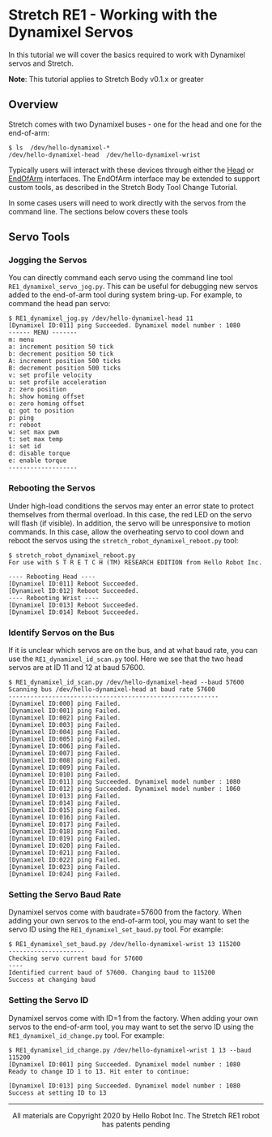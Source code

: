
# Stretch RE1 - Working with the Dynamixel Servos

In this tutorial we will cover the basics required to work with Dynamixel servos and Stretch.

**Note**: This tutorial applies to Stretch Body v0.1.x or greater

## Overview

Stretch comes with two Dynamixel buses - one for the head and one for the end-of-arm:

```console
$ ls  /dev/hello-dynamixel-*
/dev/hello-dynamixel-head  /dev/hello-dynamixel-wrist
```

Typically users will interact with these devices through either the [Head](https://github.com/hello-robot/stretch_body/blob/master/body/stretch_body/head.py) or [EndOfArm](https://github.com/hello-robot/stretch_body/blob/master/body/stretch_body/end_of_arm.py) interfaces. The EndOfArm interface may be extended to support custom tools, as described in the Stretch Body Tool Change Tutorial.

In some cases users will need to work directly with the servos from the command line. The sections below covers these tools 

## Servo Tools

### Jogging the Servos

You can directly command each servo using the command line tool `RE1_dynamixel_servo_jog.py`. This can be useful for debugging new servos added to the end-of-arm tool during system bring-up. For example, to command the head pan servo:

```console
$ RE1_dynamixel_jog.py /dev/hello-dynamixel-head 11
[Dynamixel ID:011] ping Succeeded. Dynamixel model number : 1080
------ MENU -------
m: menu
a: increment position 50 tick
b: decrement position 50 tick
A: increment position 500 ticks
B: decrement position 500 ticks
v: set profile velocity
u: set profile acceleration
z: zero position
h: show homing offset
o: zero homing offset
q: got to position
p: ping
r: reboot
w: set max pwm
t: set max temp
i: set id
d: disable torque
e: enable torque
-------------------
```

### Rebooting the Servos

Under high-load conditions the servos may enter an error state to protect themselves from thermal overload. In this case, the red LED on the servo will flash (if visible). In addition, the servo will be unresponsive to motion commands. In this case, allow the overheating servo to cool down and reboot the servos using the `stretch_robot_dynamixel_reboot.py` tool: 

```console
$ stretch_robot_dynamixel_reboot.py
For use with S T R E T C H (TM) RESEARCH EDITION from Hello Robot Inc.

---- Rebooting Head ---- 
[Dynamixel ID:011] Reboot Succeeded.
[Dynamixel ID:012] Reboot Succeeded.
---- Rebooting Wrist ---- 
[Dynamixel ID:013] Reboot Succeeded.
[Dynamixel ID:014] Reboot Succeeded.
```

### Identify Servos on the Bus

If it is unclear which servos are on the bus, and at what baud rate, you can use the `RE1_dynamixel_id_scan.py` tool. Here we see that the two head servos are at ID 11 and 12 at baud 57600.

```console
$ RE1_dynamixel_id_scan.py /dev/hello-dynamixel-head --baud 57600
Scanning bus /dev/hello-dynamixel-head at baud rate 57600
----------------------------------------------------------
[Dynamixel ID:000] ping Failed.
[Dynamixel ID:001] ping Failed.
[Dynamixel ID:002] ping Failed.
[Dynamixel ID:003] ping Failed.
[Dynamixel ID:004] ping Failed.
[Dynamixel ID:005] ping Failed.
[Dynamixel ID:006] ping Failed.
[Dynamixel ID:007] ping Failed.
[Dynamixel ID:008] ping Failed.
[Dynamixel ID:009] ping Failed.
[Dynamixel ID:010] ping Failed.
[Dynamixel ID:011] ping Succeeded. Dynamixel model number : 1080
[Dynamixel ID:012] ping Succeeded. Dynamixel model number : 1060
[Dynamixel ID:013] ping Failed.
[Dynamixel ID:014] ping Failed.
[Dynamixel ID:015] ping Failed.
[Dynamixel ID:016] ping Failed.
[Dynamixel ID:017] ping Failed.
[Dynamixel ID:018] ping Failed.
[Dynamixel ID:019] ping Failed.
[Dynamixel ID:020] ping Failed.
[Dynamixel ID:021] ping Failed.
[Dynamixel ID:022] ping Failed.
[Dynamixel ID:023] ping Failed.
[Dynamixel ID:024] ping Failed.
```

### Setting the Servo Baud Rate

Dynamixel servos come with baudrate=57600 from the factory.  When adding your own servos to the end-of-arm tool, you may want to set the servo ID using the `RE1_dynamixel_set_baud.py` tool. For example:

```console
$ RE1_dynamixel_set_baud.py /dev/hello-dynamixel-wrist 13 115200
---------------------
Checking servo current baud for 57600
----
Identified current baud of 57600. Changing baud to 115200
Success at changing baud
```

### Setting the Servo ID

Dynamixel servos come with ID=1 from the factory. When adding your own servos to the end-of-arm tool, you may want to set the servo ID using the `RE1_dynamixel_id_change.py` tool. For example:

```console
$ RE1_dynamixel_id_change.py /dev/hello-dynamixel-wrist 1 13 --baud 115200
[Dynamixel ID:001] ping Succeeded. Dynamixel model number : 1080
Ready to change ID 1 to 13. Hit enter to continue:

[Dynamixel ID:013] ping Succeeded. Dynamixel model number : 1080
Success at setting ID to 13
```

------
<div align="center"> All materials are Copyright 2020 by Hello Robot Inc. The Stretch RE1 robot has patents pending</div>
